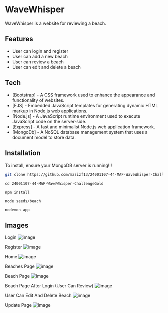 # WaveWhisper
WaveWhisper is a website for reviewing a beach.

## Features
- User can login and register
- User can add a new beach
- User can review a beach
- User can edit and delete a beach

## Tech
- [Bootstrap] - A CSS framework used to enhance the appearance and functionality of websites.
- [EJS] - Embedded JavaScript templates for generating dynamic HTML markup in Node.js web applications.
- [Node.js] - A JavaScript runtime environment used to execute JavaScript code on the server-side.
- [Express] - A fast and minimalist Node.js web application framework.
- [MongoDb] - A NoSQL database management system that uses a document model to store data.

## Installation
To install, ensure your MongoDB server is running!!!

```bash
git clone https://github.com/mazizf13/24001107-44-MAF-WaveWhisper-ChallengeGold.git
```

```
cd 24001107-44-MAF-WaveWhisper-ChallengeGold
```
```
npm install
```
```
node seeds/beach
```
```
nodemon app
```

## Images
Login
![image](https://github.com/mazizf13/24001107-44-MAF-WaveWhisper-ChallengeGold/assets/113575990/e1a17207-adea-4120-9371-2d223f2f5a32)

Register
![image](https://github.com/mazizf13/24001107-44-MAF-WaveWhisper-ChallengeGold/assets/113575990/05b57745-1dd0-44d5-8465-f59d8c562776)

Home
![image](https://github.com/mazizf13/24001107-44-MAF-WaveWhisper-ChallengeGold/assets/113575990/09a919d4-a092-41cf-9ac3-cd1fa5868d2c)

Beaches Page
![image](https://github.com/mazizf13/24001107-44-MAF-WaveWhisper-ChallengeGold/assets/113575990/e236df36-f542-47fe-9679-3ceb36b9b172)

Beach Page
![image](https://github.com/mazizf13/24001107-44-MAF-WaveWhisper-ChallengeGold/assets/113575990/1bea1539-dda1-448e-8b6c-435480981a04)

Beach Page After Login (User Can Review)
![image](https://github.com/mazizf13/24001107-44-MAF-WaveWhisper-ChallengeGold/assets/113575990/c6dc876d-524b-4a83-acdd-694d6cee72e0)

User Can Edit And Delete Beach
![image](https://github.com/mazizf13/24001107-44-MAF-WaveWhisper-ChallengeGold/assets/113575990/380a126d-4d34-4eb6-a2b2-a38736c43096)

Update Page
![image](https://github.com/mazizf13/24001107-44-MAF-WaveWhisper-ChallengeGold/assets/113575990/bcfd0c0f-faa9-4960-8f5a-eee8d4e4c941)
